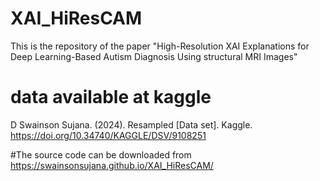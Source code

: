 # XAI_HiResCAM
This is the repository of the paper "High-Resolution XAI Explanations for Deep Learning-Based Autism Diagnosis Using structural MRI Images"
# data available at kaggle
D Swainson Sujana. (2024). Resampled [Data set]. Kaggle. https://doi.org/10.34740/KAGGLE/DSV/9108251

#The source code can be downloaded from 
https://swainsonsujana.github.io/XAI_HiResCAM/


